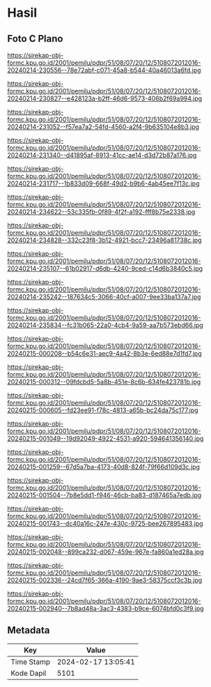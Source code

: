 # Hasil

## Foto C Plano

https://sirekap-obj-formc.kpu.go.id/2001/pemilu/pdpr/51/08/07/20/12/5108072012016-20240214-230556--78e72abf-c071-45a8-b544-40a46013a6fd.jpg

https://sirekap-obj-formc.kpu.go.id/2001/pemilu/pdpr/51/08/07/20/12/5108072012016-20240214-230827--e428123a-b2ff-46d6-9573-406b2f69a994.jpg

https://sirekap-obj-formc.kpu.go.id/2001/pemilu/pdpr/51/08/07/20/12/5108072012016-20240214-231052--f57ea7a2-54fd-4560-a2f4-9b635104e8b3.jpg

https://sirekap-obj-formc.kpu.go.id/2001/pemilu/pdpr/51/08/07/20/12/5108072012016-20240214-231340--d41895af-8913-41cc-ae14-d3d72b87a176.jpg

https://sirekap-obj-formc.kpu.go.id/2001/pemilu/pdpr/51/08/07/20/12/5108072012016-20240214-231717--1b833d09-668f-49d2-b9b6-4ab45ee7f13c.jpg

https://sirekap-obj-formc.kpu.go.id/2001/pemilu/pdpr/51/08/07/20/12/5108072012016-20240214-234622--53c335fb-0f89-4f2f-a192-fff8b75e2338.jpg

https://sirekap-obj-formc.kpu.go.id/2001/pemilu/pdpr/51/08/07/20/12/5108072012016-20240214-234828--332c23f8-3b12-4921-bcc7-23496a81738c.jpg

https://sirekap-obj-formc.kpu.go.id/2001/pemilu/pdpr/51/08/07/20/12/5108072012016-20240214-235107--61b02917-d6db-4240-9ced-c14d6b3840c5.jpg

https://sirekap-obj-formc.kpu.go.id/2001/pemilu/pdpr/51/08/07/20/12/5108072012016-20240214-235242--187634c5-3066-40cf-a007-9ee33ba137a7.jpg

https://sirekap-obj-formc.kpu.go.id/2001/pemilu/pdpr/51/08/07/20/12/5108072012016-20240214-235834--fc31b065-22a0-4cb4-9a59-aa7b573ebd66.jpg

https://sirekap-obj-formc.kpu.go.id/2001/pemilu/pdpr/51/08/07/20/12/5108072012016-20240215-000208--b54c6e31-aec9-4a42-8b3e-6ed88e7d1fd7.jpg

https://sirekap-obj-formc.kpu.go.id/2001/pemilu/pdpr/51/08/07/20/12/5108072012016-20240215-000312--09fdcbd5-5a8b-451e-8c6b-634fe423781b.jpg

https://sirekap-obj-formc.kpu.go.id/2001/pemilu/pdpr/51/08/07/20/12/5108072012016-20240215-000605--fd23ee91-f78c-4813-a65b-bc24da75c177.jpg

https://sirekap-obj-formc.kpu.go.id/2001/pemilu/pdpr/51/08/07/20/12/5108072012016-20240215-001049--19d92049-4922-4531-a920-594641356140.jpg

https://sirekap-obj-formc.kpu.go.id/2001/pemilu/pdpr/51/08/07/20/12/5108072012016-20240215-001259--67d5a7ba-4173-40d8-824f-79f66d109d3c.jpg

https://sirekap-obj-formc.kpu.go.id/2001/pemilu/pdpr/51/08/07/20/12/5108072012016-20240215-001504--7b8e5dd1-f946-46cb-ba83-d187465a7edb.jpg

https://sirekap-obj-formc.kpu.go.id/2001/pemilu/pdpr/51/08/07/20/12/5108072012016-20240215-001743--dc40a16c-247e-430c-9725-bee267895483.jpg

https://sirekap-obj-formc.kpu.go.id/2001/pemilu/pdpr/51/08/07/20/12/5108072012016-20240215-002048--899ca232-d067-459e-967e-fa860a1ed28a.jpg

https://sirekap-obj-formc.kpu.go.id/2001/pemilu/pdpr/51/08/07/20/12/5108072012016-20240215-002336--24cd7f65-366a-4190-9ae3-58375ccf3c3b.jpg

https://sirekap-obj-formc.kpu.go.id/2001/pemilu/pdpr/51/08/07/20/12/5108072012016-20240215-002940--7b8ad48a-3ac3-4383-b9ce-6074bfd0c3f9.jpg


## Metadata

| Key        | Value               |
| ---------- | ------------------- |
| Time Stamp | 2024-02-17 13:05:41 |
| Kode Dapil | 5101                |



